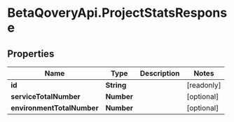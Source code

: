 # BetaQoveryApi.ProjectStatsResponse

## Properties

Name | Type | Description | Notes
------------ | ------------- | ------------- | -------------
**id** | **String** |  | [readonly] 
**serviceTotalNumber** | **Number** |  | [optional] 
**environmentTotalNumber** | **Number** |  | [optional] 


